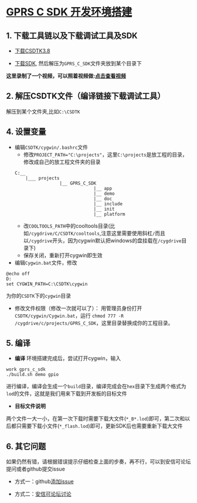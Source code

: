 [GPRS C SDK 开发环境搭建](https://github.com/Ai-Thinker-Open/GPRS-C-SDK/blob/master/doc/compile_environment_zh-cn.md)
====

## 1. 下载工具链以及下载调试工具及SDK

* [下载CSDTK3.8](https://pan.baidu.com/s/1rYLb_JpJJjn2ZCiblzAsMA)

* [下载SDK](https://github.com/Ai-Thinker-Open/GPRS_C_SDK/releases), 然后解压为`GPRS_C_SDK`文件夹放到某个目录下

**这里录制了一个视频，可以照着视频做:[点击查看视频](https://www.bilibili.com/video/av16579395/)**

## 2. 解压CSDTK文件（编译链接下载调试工具）

解压到某个文件夹,比如`C:\CSDTK`

## 4. 设置变量

* 编辑`CSDTK/cygwin/.bashrc`文件
  * 修改`PROJECT_PATH="C:\projects"`，这里`C:\projects`是放工程的目录，修改成自己的放工程文件夹的目录
  ```
  C:__
      |___ projects
                   |__ GPRS_C_SDK
                                |__ app
                                |__ demo
                                |__ doc
                                |__ include
                                |__ init
                                |__ platform
  ```
  * 改`COOLTOOLS_PATH`中的cooltools目录(比如`/cygdrive/C/CSDTK/cooltools`,注意这里需要使用斜杠`/`而且以`/cygdrive`开头，因为cygwin默认把windows的盘挂载在`/cygdrive`目录下)
  * 保存关闭，重新打开cygwin即生效
* 编辑`Cygwin.bat`文件，修改
```
@echo off
D:
set CYGWIN_PATH=C:\CSDTK\cygwin
```
为你的`CSDTK`下的`cygwin`目录

* 修改文件权限（修改一次就可以了）：
用管理员身份打开`CSDTK/cygwin/Cygwin.bat`，运行 `chmod 777 -R /cygdrive/c/projects/GPRS_C_SDK`，这里目录替换成你的工程目录。


## 5. 编译

* **编译**
环境搭建完成后，尝试打开cygwin，输入
```
work gprs_c_sdk
./build.sh demo gpio
```
进行编译，编译会生成一个`build`目录，编译完成会在`hex`目录下生成两个格式为`lod`的文件，这就是我们用来下载到开发板的目标文件

* **目标文件说明** 

两个文件一大一小，在第一次下载时需要下载大文件(`*_B*.lod`)即可，第二次和以后都只需要下载小文件(`*_flash.lod`)即可，更新SDK后也需要重新下载大文件

## 6. 其它问题

如果仍然有错，请根据错误提示仔细检查上面的步奏，再不行，可以到安信可论坛提问或者github提交issue

* 方式一：github[添加issue](https://github.com/Ai-Thinker-Open/GPRS-C-SDK/issues/new)

* 方式二：[安信可论坛讨论](http://bbs.ai-thinker.com/forum.php?mod=forumdisplay&fid=37)
